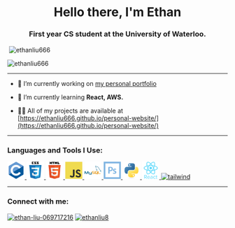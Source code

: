 <h1 align="center">Hello there, I'm Ethan</h1>
<h3 align="center">First year CS student at the University of Waterloo.</h3>
<p>&nbsp;<img align="center" src="https://github-readme-stats.vercel.app/api?username=ethanliu666&show_icons=true&locale=en" alt="ethanliu666" /></p>

<p align="left"> <img src="https://komarev.com/ghpvc/?username=ethanliu666&label=Profile%20views&color=0e75b6&style=flat" alt="ethanliu666" /> </p>

----

- 🔭 I’m currently working on [my personal portfolio](https://ethanliu666.github.io/personal-website/)

- 🌱 I’m currently learning **React, AWS.**

- 👨‍💻 All of my projects are available at [https://ethanliu666.github.io/personal-website/](https://ethanliu666.github.io/personal-website/)

----

<h3 align="left">Languages and Tools I Use:</h3>
<p align="left"> <a href="https://www.cprogramming.com/" target="_blank" rel="noreferrer"> <img src="https://raw.githubusercontent.com/devicons/devicon/master/icons/c/c-original.svg" alt="c" width="40" height="40"/> </a> <a href="https://www.w3schools.com/css/" target="_blank" rel="noreferrer"> <img src="https://raw.githubusercontent.com/devicons/devicon/master/icons/css3/css3-original-wordmark.svg" alt="css3" width="40" height="40"/> </a> <a href="https://www.w3.org/html/" target="_blank" rel="noreferrer"> <img src="https://raw.githubusercontent.com/devicons/devicon/master/icons/html5/html5-original-wordmark.svg" alt="html5" width="40" height="40"/> </a> <a href="https://developer.mozilla.org/en-US/docs/Web/JavaScript" target="_blank" rel="noreferrer"> <img src="https://raw.githubusercontent.com/devicons/devicon/master/icons/javascript/javascript-original.svg" alt="javascript" width="40" height="40"/> </a> <a href="https://www.mysql.com/" target="_blank" rel="noreferrer"> <img src="https://raw.githubusercontent.com/devicons/devicon/master/icons/mysql/mysql-original-wordmark.svg" alt="mysql" width="40" height="40"/> </a> <a href="https://www.photoshop.com/en" target="_blank" rel="noreferrer"> <img src="https://raw.githubusercontent.com/devicons/devicon/master/icons/photoshop/photoshop-line.svg" alt="photoshop" width="40" height="40"/> </a> <a href="https://www.python.org" target="_blank" rel="noreferrer"> <img src="https://raw.githubusercontent.com/devicons/devicon/master/icons/python/python-original.svg" alt="python" width="40" height="40"/> </a> <a href="https://reactjs.org/" target="_blank" rel="noreferrer"> <img src="https://raw.githubusercontent.com/devicons/devicon/master/icons/react/react-original-wordmark.svg" alt="react" width="40" height="40"/> </a> <a href="https://tailwindcss.com/" target="_blank" rel="noreferrer"> <img src="https://www.vectorlogo.zone/logos/tailwindcss/tailwindcss-icon.svg" alt="tailwind" width="40" height="40"/> </a> </p>

----

<h3 align="left">Connect with me:</h3>
<p align="left">
<a href="https://linkedin.com/in/ethan-liu-069717216" target="blank"><img align="center" src="https://raw.githubusercontent.com/rahuldkjain/github-profile-readme-generator/master/src/images/icons/Social/linked-in-alt.svg" alt="ethan-liu-069717216" height="30" width="40" /></a>
<a href="https://instagram.com/ethanliu8" target="blank"><img align="center" src="https://raw.githubusercontent.com/rahuldkjain/github-profile-readme-generator/master/src/images/icons/Social/instagram.svg" alt="ethanliu8" height="30" width="40" /></a>
</p>